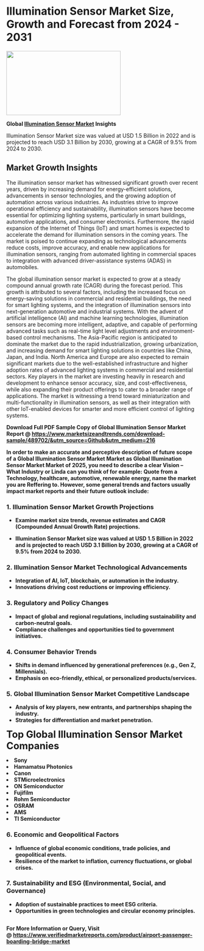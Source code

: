 <H1>Illumination Sensor Market Size, Growth and Forecast from 2024 - 2031</H1><img class="aligncenter size-medium wp-image-584254" src="https://thirdeyenews.in/wp-content/uploads/2024/09/Global-Market-Research-300x168.jpeg" alt="" width="300" height="168" /><p><strong>Global&nbsp;<a href="https://www.marketsizeandtrends.com/download-sample/489702/&amp;utm_source=Github&utm_medium=216">Illumination Sensor Market</a> Insights</strong></p><p>Illumination Sensor Market size was valued at USD 1.5 Billion in 2022 and is projected to reach USD 3.1 Billion by 2030, growing at a CAGR of 9.5% from 2024 to 2030.</p><p><h2>Market Growth Insights</h2> <p>The illumination sensor market has witnessed significant growth over recent years, driven by increasing demand for energy-efficient solutions, advancements in sensor technologies, and the growing adoption of automation across various industries. As industries strive to improve operational efficiency and sustainability, illumination sensors have become essential for optimizing lighting systems, particularly in smart buildings, automotive applications, and consumer electronics. Furthermore, the rapid expansion of the Internet of Things (IoT) and smart homes is expected to accelerate the demand for illumination sensors in the coming years. The market is poised to continue expanding as technological advancements reduce costs, improve accuracy, and enable new applications for illumination sensors, ranging from automated lighting in commercial spaces to integration with advanced driver-assistance systems (ADAS) in automobiles.</p> <p><strong></strong></p> <p>The global illumination sensor market is expected to grow at a steady compound annual growth rate (CAGR) during the forecast period. This growth is attributed to several factors, including the increased focus on energy-saving solutions in commercial and residential buildings, the need for smart lighting systems, and the integration of illumination sensors into next-generation automotive and industrial systems. With the advent of artificial intelligence (AI) and machine learning technologies, illumination sensors are becoming more intelligent, adaptive, and capable of performing advanced tasks such as real-time light level adjustments and environment-based control mechanisms. The Asia-Pacific region is anticipated to dominate the market due to the rapid industrialization, growing urbanization, and increasing demand for smart lighting solutions in countries like China, Japan, and India. North America and Europe are also expected to remain significant markets due to the well-established infrastructure and higher adoption rates of advanced lighting systems in commercial and residential sectors. Key players in the market are investing heavily in research and development to enhance sensor accuracy, size, and cost-effectiveness, while also expanding their product offerings to cater to a broader range of applications. The market is witnessing a trend toward miniaturization and multi-functionality in illumination sensors, as well as their integration with other IoT-enabled devices for smarter and more efficient control of lighting systems. </p> <p><strong></p><p><span class=""><strong>Download Full PDF Sample Copy of Global Illumination Sensor Market Report</strong> @ <a href="https://www.marketsizeandtrends.com/download-sample/489702/&amp;utm_source=Github&utm_medium=216" target="_blank">https://www.marketsizeandtrends.com/download-sample/489702/&amp;utm_source=Github&utm_medium=216</a></span></p><p>In order to make an accurate and perceptive description of future scope of a Global&nbsp;Illumination Sensor Market Market as Global&nbsp;Illumination Sensor Market Market of 2025, you need to describe a clear Vision &ndash; What Industry or Linda can you think of for example: Quote from a Technology, healthcare, automotive, renewable energy, name the market you are Reffering to. However, some general trends and factors usually impact market reports and their future outlook include:</p><h3>1.&nbsp;<strong>Illumination Sensor Market Growth Projections</strong></h3><ul><li>Examine market size trends, revenue estimates and CAGR (Compounded Annual Growth Rate) projections.</li><li><p>Illumination Sensor Market size was valued at USD 1.5 Billion in 2022 and is projected to reach USD 3.1 Billion by 2030, growing at a CAGR of 9.5% from 2024 to 2030.</p></li></ul><h3>2.&nbsp;<strong>Illumination Sensor Market Technological Advancements</strong></h3><ul><li>Integration of AI, IoT, blockchain, or automation in the industry.</li><li>Innovations driving cost reductions or improving efficiency.</li></ul><h3>3.&nbsp;<strong>Regulatory and Policy Changes</strong></h3><ul><li>Impact of global and regional regulations, including sustainability and carbon-neutral goals.</li><li>Compliance challenges and opportunities tied to government initiatives.</li></ul><h3>4.&nbsp;<strong>Consumer Behavior Trends</strong></h3><ul><li>Shifts in demand influenced by generational preferences (e.g., Gen Z, Millennials).</li><li>Emphasis on eco-friendly, ethical, or personalized products/services.</li></ul><h3>5.&nbsp;<strong>Global Illumination Sensor Market Competitive Landscape</strong></h3><ul><li>Analysis of key players, new entrants, and partnerships shaping the industry.</li><li>Strategies for differentiation and market penetration.</li></ul><p data-pm-slice="1 1 []"><span style="color: inherit; font-family: inherit; font-size: 25px;">Top Global Illumination Sensor Market Companies</span></p><div class="" data-test-id=""><p><li>Sony</li><li> Hamamatsu Photonics</li><li> Canon</li><li> STMicroelectronics</li><li> ON Semiconductor</li><li> Fujifilm</li><li> Rohm Semiconductor</li><li> OSRAM</li><li> AMS</li><li> TI Semiconductor</li></p></div><h3>6.&nbsp;<strong>Economic and Geopolitical Factors</strong></h3><ul><li>Influence of global economic conditions, trade policies, and geopolitical events.</li><li>Resilience of the market to inflation, currency fluctuations, or global crises.</li></ul><h3>7.&nbsp;<strong>Sustainability and ESG (Environmental, Social, and Governance)</strong></h3><ul><li>Adoption of sustainable practices to meet ESG criteria.</li><li>Opportunities in green technologies and circular economy principles.</li></ul><h2><strong style="font-size: 14px;">For More Information or Query, Visit @&nbsp;</strong><a style="background-color: #ffffff; font-size: 14px;" href="https://www.marketsizeandtrends.com/report/illumination-sensor-market/" target="_blank">https://www.verifiedmarketreports.com/product/airport-passenger-boarding-bridge-market</a></h2>
